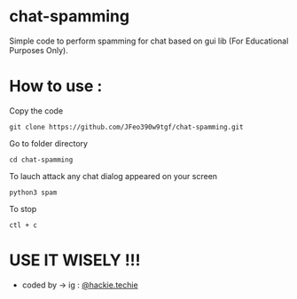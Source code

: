 # chat-spamming
Simple code to perform spamming for chat based on gui lib (For Educational Purposes Only).

How to use :
============
Copy the code
```
git clone https://github.com/JFeo390w9tgf/chat-spamming.git
```
Go to folder directory
```
cd chat-spamming
```
To lauch attack any chat dialog appeared on your screen
```
python3 spam
```
To stop
```
ctl + c
```
USE IT WISELY !!!
============
- coded by -> ig : [@hackie.techie](https://instagram.com/hackie.techie/)
